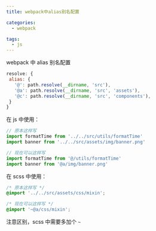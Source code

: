 ```yaml
---
title: webpack中alias别名配置

categories:
  - webpack

tags:
  - js
---
```


webpack 中 alias 别名配置

<!-- more -->

``` js
resolve: {
 alias: {
   '@': path.resolve(__dirname, 'src'),
   '@a': path.resolve(__dirname, 'src', 'assets'),
   '@c': path.resolve(__dirname, 'src', 'components'),
 }
}
```

在 js 中使用：

``` js
// 原本这样写
import formatTime from '../../src/utils/formatTime'
import banner from '../../src/assets/img/banner.png'

// 现在可以这样写
import formatTime from '@/utils/formatTime'
import banner from '@a/img/banner.png'
```

在 scss 中使用：

``` css
/* 原本这样写 */
@import '../../src/assets/css/mixin';

/* 现在可以这样写 */
@import '~@a/css/mixin';
```

注意区别，scss 中需要多加个 `~`

